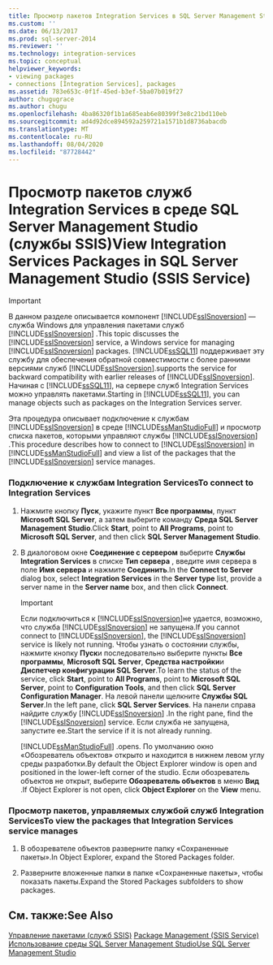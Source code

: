 ```yaml
---
title: Просмотр пакетов Integration Services в SQL Server Management Studio (службы SSIS) | Документация Майкрософт
ms.custom: ''
ms.date: 06/13/2017
ms.prod: sql-server-2014
ms.reviewer: ''
ms.technology: integration-services
ms.topic: conceptual
helpviewer_keywords:
- viewing packages
- connections [Integration Services], packages
ms.assetid: 783e653c-0f1f-45ed-b3ef-5ba07b019f27
author: chugugrace
ms.author: chugu
ms.openlocfilehash: 4ba86320f1b1a685eab6e80399f3e8c21bd110eb
ms.sourcegitcommit: ad4d92dce894592a259721a1571b1d8736abacdb
ms.translationtype: MT
ms.contentlocale: ru-RU
ms.lasthandoff: 08/04/2020
ms.locfileid: "87728442"
---
```

# <a name="view-integration-services-packages-in-sql-server-management-studio-ssis-service"></a><span data-ttu-id="1f2f1-102">Просмотр пакетов служб Integration Services в среде SQL Server Management Studio (службы SSIS)</span><span class="sxs-lookup"><span data-stu-id="1f2f1-102">View Integration Services Packages in SQL Server Management Studio (SSIS Service)</span></span>
    
> [!IMPORTANT]  
>  <span data-ttu-id="1f2f1-103">В данном разделе описывается компонент [!INCLUDE[ssISnoversion](../includes/ssisnoversion-md.md)] — служба Windows для управления пакетами служб [!INCLUDE[ssISnoversion](../includes/ssisnoversion-md.md)] .</span><span class="sxs-lookup"><span data-stu-id="1f2f1-103">This topic discusses the [!INCLUDE[ssISnoversion](../includes/ssisnoversion-md.md)] service, a Windows service for managing [!INCLUDE[ssISnoversion](../includes/ssisnoversion-md.md)] packages.</span></span> [!INCLUDE[ssSQL11](../includes/sssql11-md.md)] <span data-ttu-id="1f2f1-104">поддерживает эту службу для обеспечения обратной совместимости с более ранними версиями служб [!INCLUDE[ssISnoversion](../includes/ssisnoversion-md.md)].</span><span class="sxs-lookup"><span data-stu-id="1f2f1-104">supports the service for backward compatibility with earlier releases of [!INCLUDE[ssISnoversion](../includes/ssisnoversion-md.md)].</span></span> <span data-ttu-id="1f2f1-105">Начиная с [!INCLUDE[ssSQL11](../includes/sssql11-md.md)], на сервере служб Integration Services можно управлять пакетами.</span><span class="sxs-lookup"><span data-stu-id="1f2f1-105">Starting in [!INCLUDE[ssSQL11](../includes/sssql11-md.md)], you can manage objects such as packages on the Integration Services server.</span></span>  
  
 <span data-ttu-id="1f2f1-106">Эта процедура описывает подключение к службам [!INCLUDE[ssISnoversion](../includes/ssisnoversion-md.md)] в среде [!INCLUDE[ssManStudioFull](../includes/ssmanstudiofull-md.md)] и просмотр списка пакетов, которыми управляют службы [!INCLUDE[ssISnoversion](../includes/ssisnoversion-md.md)] .</span><span class="sxs-lookup"><span data-stu-id="1f2f1-106">This procedure describes how to connect to [!INCLUDE[ssISnoversion](../includes/ssisnoversion-md.md)] in [!INCLUDE[ssManStudioFull](../includes/ssmanstudiofull-md.md)] and view a list of the packages that the [!INCLUDE[ssISnoversion](../includes/ssisnoversion-md.md)] service manages.</span></span>  
  
### <a name="to-connect-to-integration-services"></a><span data-ttu-id="1f2f1-107">Подключение к службам Integration Services</span><span class="sxs-lookup"><span data-stu-id="1f2f1-107">To connect to Integration Services</span></span>  
  
1.  <span data-ttu-id="1f2f1-108">Нажмите кнопку **Пуск**, укажите пункт **Все программы**, пункт **Microsoft SQL Server**, а затем выберите команду **Среда SQL Server Management Studio**.</span><span class="sxs-lookup"><span data-stu-id="1f2f1-108">Click **Start**, point to **All Programs**, point to **Microsoft SQL Server**, and then click **SQL Server Management Studio**.</span></span>  
  
2.  <span data-ttu-id="1f2f1-109">В диалоговом окне **Соединение с сервером** выберите **Службы Integration Services** в списке **Тип сервера** , введите имя сервера в поле **Имя сервера** и нажмите **Соединить**.</span><span class="sxs-lookup"><span data-stu-id="1f2f1-109">In the **Connect to Server** dialog box, select **Integration Services** in the **Server type** list, provide a server name in the **Server name** box, and then click **Connect**.</span></span>  
  
    > [!IMPORTANT]  
    >  <span data-ttu-id="1f2f1-110">Если подключиться к [!INCLUDE[ssISnoversion](../includes/ssisnoversion-md.md)]не удается, возможно, что служба [!INCLUDE[ssISnoversion](../includes/ssisnoversion-md.md)] не запущена.</span><span class="sxs-lookup"><span data-stu-id="1f2f1-110">If you cannot connect to [!INCLUDE[ssISnoversion](../includes/ssisnoversion-md.md)], the [!INCLUDE[ssISnoversion](../includes/ssisnoversion-md.md)] service is likely not running.</span></span> <span data-ttu-id="1f2f1-111">Чтобы узнать о состоянии службы, нажмите кнопку **Пуск**и последовательно выберите пункты **Все программы**, **Microsoft SQL Server**, **Средства настройки**и **Диспетчер конфигурации SQL Server**.</span><span class="sxs-lookup"><span data-stu-id="1f2f1-111">To learn the status of the service, click **Start**, point to **All Programs**, point to **Microsoft SQL Server**, point to **Configuration Tools**, and then click **SQL Server Configuration Manager**.</span></span> <span data-ttu-id="1f2f1-112">На левой панели щелкните **Службы SQL Server**.</span><span class="sxs-lookup"><span data-stu-id="1f2f1-112">In the left pane, click **SQL Server Services**.</span></span> <span data-ttu-id="1f2f1-113">На панели справа найдите службу [!INCLUDE[ssISnoversion](../includes/ssisnoversion-md.md)] .</span><span class="sxs-lookup"><span data-stu-id="1f2f1-113">In the right pane, find the [!INCLUDE[ssISnoversion](../includes/ssisnoversion-md.md)] service.</span></span> <span data-ttu-id="1f2f1-114">Если служба не запущена, запустите ее.</span><span class="sxs-lookup"><span data-stu-id="1f2f1-114">Start the service if it is not already running.</span></span>  
  
     [!INCLUDE[ssManStudioFull](../includes/ssmanstudiofull-md.md)] <span data-ttu-id="1f2f1-115">.</span><span class="sxs-lookup"><span data-stu-id="1f2f1-115">opens.</span></span> <span data-ttu-id="1f2f1-116">По умолчанию окно «Обозреватель объектов» открыто и находится в нижнем левом углу среды разработки.</span><span class="sxs-lookup"><span data-stu-id="1f2f1-116">By default the Object Explorer window is open and positioned in the lower-left corner of the studio.</span></span> <span data-ttu-id="1f2f1-117">Если обозреватель объектов не открыт, выберите **Обозреватель объектов** в меню **Вид** .</span><span class="sxs-lookup"><span data-stu-id="1f2f1-117">If Object Explorer is not open, click **Object Explorer** on the **View** menu.</span></span>  
  
### <a name="to-view-the-packages-that-integration-services-service-manages"></a><span data-ttu-id="1f2f1-118">Просмотр пакетов, управляемых службой служб Integration Services</span><span class="sxs-lookup"><span data-stu-id="1f2f1-118">To view the packages that Integration Services service manages</span></span>  
  
1.  <span data-ttu-id="1f2f1-119">В обозревателе объектов разверните папку «Сохраненные пакеты».</span><span class="sxs-lookup"><span data-stu-id="1f2f1-119">In Object Explorer, expand the Stored Packages folder.</span></span>  
  
2.  <span data-ttu-id="1f2f1-120">Разверните вложенные папки в папке «Сохраненные пакеты», чтобы показать пакеты.</span><span class="sxs-lookup"><span data-stu-id="1f2f1-120">Expand the Stored Packages subfolders to show packages.</span></span>  
  
## <a name="see-also"></a><span data-ttu-id="1f2f1-121">См. также:</span><span class="sxs-lookup"><span data-stu-id="1f2f1-121">See Also</span></span>  
 <span data-ttu-id="1f2f1-122">[Управление пакетами &#40;служб SSIS&#41;](service/package-management-ssis-service.md) </span><span class="sxs-lookup"><span data-stu-id="1f2f1-122">[Package Management &#40;SSIS Service&#41;](service/package-management-ssis-service.md) </span></span>  
 [<span data-ttu-id="1f2f1-123">Использование среды SQL Server Management Studio</span><span class="sxs-lookup"><span data-stu-id="1f2f1-123">Use SQL Server Management Studio</span></span>](../database-engine/use-sql-server-management-studio.md)  
  
  
